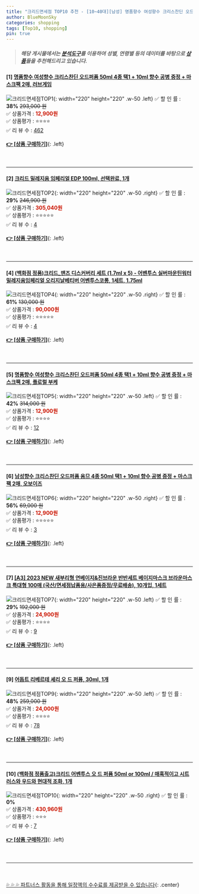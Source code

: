 ```yaml
---
title: "크리드면세점 TOP10 추천 - [10~40대][남성] 명품향수 여성향수 크리스찬딘 오드퍼퓸 50ml 4종 택1 + 10ml 향수 공병 증정 + 마스크팩 2매, 러브게임"
author: BlueMoonSky
categories: shopping
tags: [Top10, shopping]
pin: true
---
```


> ##### 해당 게시물에서는 [**분석도구**](https://itemscout.io/)를 이용하여 **성별**, **연령별** 등의 데이터를 바탕으로 [**상품**](https://link.coupang.com/a/baae76)들을 추천해드리고 있습니다.

#### [1] [명품향수 여성향수 크리스찬딘 오드퍼퓸 50ml 4종 택1 + 10ml 향수 공병 증정 + 마스크팩 2매, 러브게임](https://link.coupang.com/re/AFFSDP?lptag=AF5964186&subid=bluemoonsky6999&pageKey=7453017560&traceid=V0-153&itemId=19407870658&vendorItemId=81284753839)
![크리드면세점TOP1](https://thumbnail7.coupangcdn.com/thumbnails/remote/230x230ex/image/vendor_inventory/d2e4/75492b8511e00c202a237cd77376621e04bb6ad0dcf0c352324019b4071f.jpg){: width="220" height="220" .w-50 .left}
✅ 할 인 률 : **38%** ~~<del class="base-price"> 293,000  </del>원~~<br>
✅ 상품가격 : <span style="color:#cb1400"> **12,900원** </span><br>
✅ 상품평가 : ⭐⭐⭐⭐<br>
✅ 리 뷰 수 : [462](https://link.coupang.com/re/AFFSDP?lptag=AF5964186&subid=bluemoonsky6999&pageKey=7453017560&traceid=V0-153&itemId=19407870658&vendorItemId=81284753839)<br>
<br>
[**👉  [상품 구매하기]**](https://link.coupang.com/re/AFFSDP?lptag=AF5964186&subid=bluemoonsky6999&pageKey=7453017560&traceid=V0-153&itemId=19407870658&vendorItemId=81284753839){: .left}
<br>
<br>
<br>

***

#### [2] [크리드 밀레지움 임페리얼 EDP 100ml, 선택완료, 1개](https://link.coupang.com/re/AFFSDP?lptag=AF5964186&subid=bluemoonsky6999&pageKey=7420684927&traceid=V0-153&itemId=19248683825&vendorItemId=86636527230)
![크리드면세점TOP2](https://thumbnail6.coupangcdn.com/thumbnails/remote/230x230ex/image/vendor_inventory/9a0f/31267cae94f2aee34864b1d85d8d7bdc71fc04c065e1c96384d553095288.jpg){: width="220" height="220" .w-50 .right}
✅ 할 인 률 : **29%** ~~<del class="base-price"> 246,900  </del>원~~<br>
✅ 상품가격 : <span style="color:#cb1400"> **305,040원** </span><br>
✅ 상품평가 : ⭐⭐⭐⭐⭐<br>
✅ 리 뷰 수 : [4](https://link.coupang.com/re/AFFSDP?lptag=AF5964186&subid=bluemoonsky6999&pageKey=7420684927&traceid=V0-153&itemId=19248683825&vendorItemId=86636527230)<br>
<br>
[**👉  [상품 구매하기]**](https://link.coupang.com/re/AFFSDP?lptag=AF5964186&subid=bluemoonsky6999&pageKey=7420684927&traceid=V0-153&itemId=19248683825&vendorItemId=86636527230){: .left}
<br>
<br>
<br>

***

#### [4] [(백화점 정품)크리드_맨즈 디스커버리 세트 (1.7ml x 5) - 어벤투스 실버마운틴워터 밀레지움임페리얼 오리지날베티버 어벤투스코롱, 1세트, 1.75ml](https://link.coupang.com/re/AFFSDP?lptag=AF5964186&subid=bluemoonsky6999&pageKey=7538928681&traceid=V0-153&itemId=19813223401&vendorItemId=86915320998)
![크리드면세점TOP4](https://thumbnail10.coupangcdn.com/thumbnails/remote/230x230ex/image/vendor_inventory/bb41/f02503c7ff20c3882a099a82bbce9f49ca54e1c1534a489339e6f7af44f9.jpg){: width="220" height="220" .w-50 .right}
✅ 할 인 률 : **61%** ~~<del class="base-price"> 130,000  </del>원~~<br>
✅ 상품가격 : <span style="color:#cb1400"> **90,000원** </span><br>
✅ 상품평가 : ⭐⭐⭐⭐⭐<br>
✅ 리 뷰 수 : [4](https://link.coupang.com/re/AFFSDP?lptag=AF5964186&subid=bluemoonsky6999&pageKey=7538928681&traceid=V0-153&itemId=19813223401&vendorItemId=86915320998)<br>
<br>
[**👉  [상품 구매하기]**](https://link.coupang.com/re/AFFSDP?lptag=AF5964186&subid=bluemoonsky6999&pageKey=7538928681&traceid=V0-153&itemId=19813223401&vendorItemId=86915320998){: .left}
<br>
<br>
<br>

***

#### [5] [명품향수 여성향수 크리스찬딘 오드퍼퓸 50ml 4종 택1 + 10ml 향수 공병 증정 + 마스크팩 2매, 플로럴 부케](https://link.coupang.com/re/AFFSDP?lptag=AF5964186&subid=bluemoonsky6999&pageKey=7453017560&traceid=V0-153&itemId=19407870656&vendorItemId=81284753842)
![크리드면세점TOP5](https://thumbnail8.coupangcdn.com/thumbnails/remote/230x230ex/image/vendor_inventory/c6a8/50258e9b4b94cb7aab0d24d56aea904282686227f4691148871a70c075c8.jpg){: width="220" height="220" .w-50 .left}
✅ 할 인 률 : **42%** ~~<del class="base-price"> 314,000  </del>원~~<br>
✅ 상품가격 : <span style="color:#cb1400"> **12,900원** </span><br>
✅ 상품평가 : ⭐⭐⭐⭐<br>
✅ 리 뷰 수 : [12](https://link.coupang.com/re/AFFSDP?lptag=AF5964186&subid=bluemoonsky6999&pageKey=7453017560&traceid=V0-153&itemId=19407870656&vendorItemId=81284753842)<br>
<br>
[**👉  [상품 구매하기]**](https://link.coupang.com/re/AFFSDP?lptag=AF5964186&subid=bluemoonsky6999&pageKey=7453017560&traceid=V0-153&itemId=19407870656&vendorItemId=81284753842){: .left}
<br>
<br>
<br>

***

#### [6] [남성향수 크리스찬딘 오드퍼퓸 옴므 4종 50ml 택1 + 10ml 향수 공병 증정 + 마스크팩 2매, 오보이즈](https://link.coupang.com/re/AFFSDP?lptag=AF5964186&subid=bluemoonsky6999&pageKey=7453016588&traceid=V0-153&itemId=19407864823&vendorItemId=81227516888)
![크리드면세점TOP6](https://thumbnail10.coupangcdn.com/thumbnails/remote/230x230ex/image/vendor_inventory/5ba2/1a0e44c83ba8881a026c70e82a924fc9749ea993c121bee075bc513a6552.jpg){: width="220" height="220" .w-50 .right}
✅ 할 인 률 : **56%** ~~<del class="base-price"> 69,000  </del>원~~<br>
✅ 상품가격 : <span style="color:#cb1400"> **12,900원** </span><br>
✅ 상품평가 : ⭐⭐⭐⭐⭐<br>
✅ 리 뷰 수 : [3](https://link.coupang.com/re/AFFSDP?lptag=AF5964186&subid=bluemoonsky6999&pageKey=7453016588&traceid=V0-153&itemId=19407864823&vendorItemId=81227516888)<br>
<br>
[**👉  [상품 구매하기]**](https://link.coupang.com/re/AFFSDP?lptag=AF5964186&subid=bluemoonsky6999&pageKey=7453016588&traceid=V0-153&itemId=19407864823&vendorItemId=81227516888){: .left}
<br>
<br>
<br>

***

#### [7] [[A3] 2023 NEW 새부리형 연베이지&진브라운 반반세트 베이지마스크 브라운마스크 특대형 100매 (국산/면세점납품용/사은품증정/무료배송), 10개입, 1세트](https://link.coupang.com/re/AFFSDP?lptag=AF5964186&subid=bluemoonsky6999&pageKey=6281656198&traceid=V0-153&itemId=12902072671&vendorItemId=80167025463)
![크리드면세점TOP7](https://thumbnail8.coupangcdn.com/thumbnails/remote/230x230ex/image/vendor_inventory/58a6/823bd42aab26cd0a5d99e9320d8acb3d13aa0fa271f48aa274b1fe3259fa.jpg){: width="220" height="220" .w-50 .left}
✅ 할 인 률 : **29%** ~~<del class="base-price"> 192,000  </del>원~~<br>
✅ 상품가격 : <span style="color:#cb1400"> **24,900원** </span><br>
✅ 상품평가 : ⭐⭐⭐⭐<br>
✅ 리 뷰 수 : [9](https://link.coupang.com/re/AFFSDP?lptag=AF5964186&subid=bluemoonsky6999&pageKey=6281656198&traceid=V0-153&itemId=12902072671&vendorItemId=80167025463)<br>
<br>
[**👉  [상품 구매하기]**](https://link.coupang.com/re/AFFSDP?lptag=AF5964186&subid=bluemoonsky6999&pageKey=6281656198&traceid=V0-153&itemId=12902072671&vendorItemId=80167025463){: .left}
<br>
<br>
<br>

***

#### [9] [어돕트 리베르테 셰리 오 드 퍼퓸, 30ml, 1개](https://link.coupang.com/re/AFFSDP?lptag=AF5964186&subid=bluemoonsky6999&pageKey=7470433586&traceid=V0-153&itemId=19491981018&vendorItemId=86601684923)
![크리드면세점TOP9](https://thumbnail9.coupangcdn.com/thumbnails/remote/230x230ex/image/retail/images/2023/07/17/10/4/183f1823-9766-4608-bab6-b90a249629b8.jpg){: width="220" height="220" .w-50 .left}
✅ 할 인 률 : **48%** ~~<del class="base-price"> 259,000  </del>원~~<br>
✅ 상품가격 : <span style="color:#cb1400"> **24,000원** </span><br>
✅ 상품평가 : ⭐⭐⭐⭐<br>
✅ 리 뷰 수 : [78](https://link.coupang.com/re/AFFSDP?lptag=AF5964186&subid=bluemoonsky6999&pageKey=7470433586&traceid=V0-153&itemId=19491981018&vendorItemId=86601684923)<br>
<br>
[**👉  [상품 구매하기]**](https://link.coupang.com/re/AFFSDP?lptag=AF5964186&subid=bluemoonsky6999&pageKey=7470433586&traceid=V0-153&itemId=19491981018&vendorItemId=86601684923){: .left}
<br>
<br>
<br>

***

#### [10] [(백화점 정품출고)크리드 어벤투스 오 드 퍼퓸 50ml or 100ml / 매혹적이고 시트러스와 우드와 현대적 조화, 1개](https://link.coupang.com/re/AFFSDP?lptag=AF5964186&subid=bluemoonsky6999&pageKey=7443710103&traceid=V0-153&itemId=19362289305&vendorItemId=86475277596)
![크리드면세점TOP10](https://thumbnail8.coupangcdn.com/thumbnails/remote/230x230ex/image/vendor_inventory/a634/b18431f14d0b2af4d6a076a6a2603ae7ec9630e788ae4b319cf1cda39e0b.jpg){: width="220" height="220" .w-50 .right}
✅ 할 인 률 : **0%** <br>
✅ 상품가격 : <span style="color:#cb1400"> **430,960원** </span><br>
✅ 상품평가 : ⭐⭐⭐<br>
✅ 리 뷰 수 : [7](https://link.coupang.com/re/AFFSDP?lptag=AF5964186&subid=bluemoonsky6999&pageKey=7443710103&traceid=V0-153&itemId=19362289305&vendorItemId=86475277596)<br>
<br>
[**👉  [상품 구매하기]**](https://link.coupang.com/re/AFFSDP?lptag=AF5964186&subid=bluemoonsky6999&pageKey=7443710103&traceid=V0-153&itemId=19362289305&vendorItemId=86475277596){: .left}
<br>
<br>
<br>

***
<br><br>[💦 💦 💦 파트너스 활동을 통해 일정액의 수수료를 제공받을 수 있습니다](https://link.coupang.com/a/baae76){: .center}